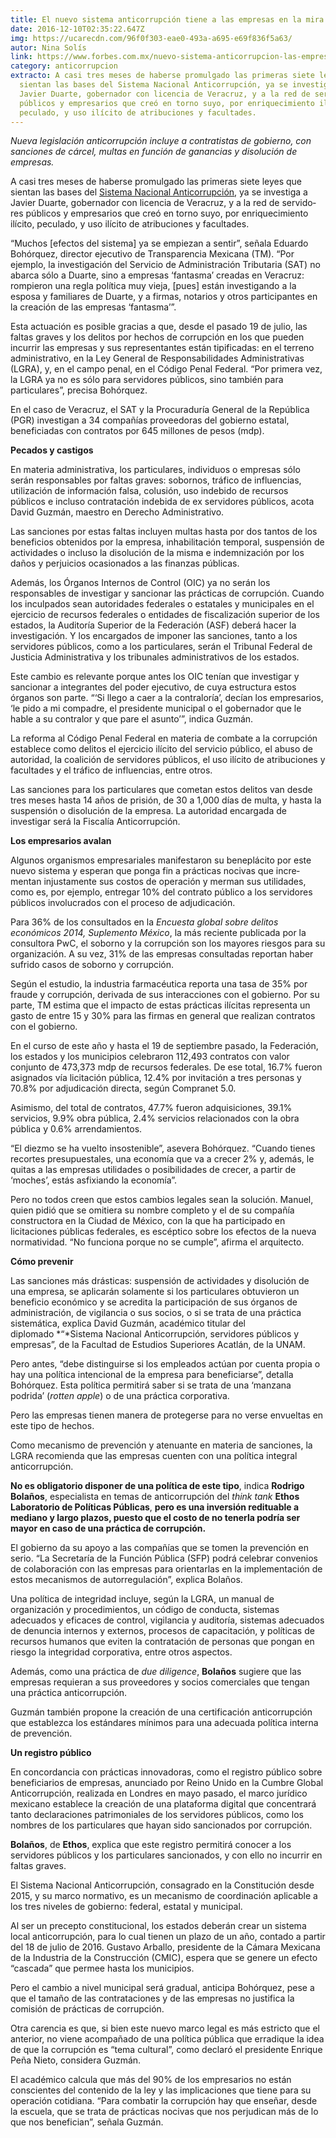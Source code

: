 ```yaml
---
title: El nuevo sistema anticorrupción tiene a las empresas en la mira
date: 2016-12-10T02:35:22.647Z
img: https://ucarecdn.com/96f0f303-eae0-493a-a695-e69f836f5a63/
autor: Nina Solís
link: https://www.forbes.com.mx/nuevo-sistema-anticorrupcion-las-empresas-la-mira/#gs.UyG6e68
category: anticorrupcion
extracto: A casi tres meses de haberse promulgado las primeras siete leyes que
  sientan las bases del Sistema Nacional Anticorrupción, ya se investiga a
  Javier Duarte, gobernador con licencia de Veracruz, y a la red de servido­res
  públicos y empresarios que creó en torno suyo, por enri­quecimiento ilícito,
  peculado, y uso ilícito de atribuciones y facultades.
---
```

*Nueva legislación anticorrupción incluye a contratistas de gobierno, con sanciones de cárcel, multas en función de ganancias y disolución de empresas.*

A casi tres meses de haberse promulgado las primeras siete leyes que sientan las bases del [Sistema Nacional Anticorrupción](http://www.forbes.com.mx/pena-nieto-promulga-sistema-nacional-anticorrupcion/#gs.qS9EY3A), ya se investiga a Javier Duarte, gobernador con licencia de Veracruz, y a la red de servido­res públicos y empresarios que creó en torno suyo, por enri­quecimiento ilícito, peculado, y uso ilícito de atribuciones y facultades.

“Muchos \[efectos del siste­ma] ya se empiezan a sentir”, señala Eduardo Bohórquez, director ejecutivo de Transparencia Mexicana (TM). “Por ejemplo, la investigación del Servicio de Administración Tributaria (SAT) no abar­ca sólo a Duarte, sino a empresas ‘fantasma’ creadas en Veracruz: rom­pieron una regla política muy vieja, \[pues] están investigando a la esposa y familiares de Duarte, y a firmas, notarios y otros participantes en la creación de las empresas ‘fantasma’”.

Esta actuación es posible gracias a que, desde el pasado 19 de julio, las faltas graves y los delitos por hechos de corrupción en los que pueden incurrir las empresas y sus represen­tantes están tipificadas: en el terreno administrativo, en la Ley General de Responsabilidades Administrativas (LGRA), y, en el campo penal, en el Código Penal Federal. “Por primera vez, la LGRA ya no es sólo para ser­vidores públicos, sino también para particulares”, precisa Bohórquez.

En el caso de Veracruz, el SAT y la Procuraduría General de la República (PGR) investigan a 34 compañías proveedoras del gobierno estatal, beneficiadas con contratos por 645 millones de pesos (mdp).

**Pecados y castigos**

En materia administrativa, los parti­culares, individuos o empresas sólo serán responsables por faltas graves: sobornos, tráfico de influencias, utilización de información falsa, colusión, uso indebido de recursos públicos e incluso contratación indebida de ex servidores públicos, acota David Guzmán, maestro en Derecho Administrativo.

Las sanciones por estas faltas incluyen multas hasta por dos tantos de los beneficios obtenidos por la empresa, inhabilitación temporal, suspensión de actividades o incluso la disolución de la misma e indemnización por los daños y perjuicios ocasionados a las finanzas públicas.

Además, los Órganos Internos de Control (OIC) ya no serán los responsables de in­vestigar y sancionar las prácticas de corrupción. Cuando los inculpados sean autoridades federales o estata­les y municipales en el ejercicio de recursos federales o entidades de fis­calización superior de los estados, la Auditoría Superior de la Federación (ASF) deberá hacer la investigación. Y los encargados de imponer las sanciones, tanto a los servidores públicos, como a los particulares, serán el Tribunal Federal de Justicia Administrativa y los tribunales ad­ministrativos de los estados.

Este cambio es relevante porque antes los OIC tenían que investigar y sancionar a integrantes del poder ejecutivo, de cuya estructura estos órganos son parte. “‘Si llego a caer a la contraloría’, decían los empresa­rios, ‘le pido a mi compadre, el presi­dente municipal o el gobernador que le hable a su contralor y que pare el asunto’”, indica Guzmán.

La reforma al Código Penal Federal en materia de combate a la corrupción establece como delitos el ejercicio ilícito del servicio público, el abuso de autoridad, la coalición de servidores públicos, el uso ilícito de atribuciones y facultades y el tráfico de influencias, entre otros.

Las sanciones para los particu­lares que cometan estos delitos van desde tres meses hasta 14 años de prisión, de 30 a 1,000 días de multa, y hasta la suspensión o disolu­ción de la empresa. La autoridad encargada de investigar será la Fiscalía Anticorrupción.

**Los empresarios avalan**

Algunos organismos empresariales manifestaron su beneplácito por este nuevo sistema y esperan que ponga fin a prácticas nocivas que incre­mentan injustamente sus costos de operación y merman sus utilidades, como es, por ejemplo, entregar 10% del contrato público a los servidores públicos involucrados con el proceso de adjudicación.

Para 36% de los consultados en la *Encuesta global sobre delitos económicos 2014, Suplemento Mé­xico*, la más reciente publicada por la consultora PwC, el soborno y la corrupción son los mayores riesgos para su organización. A su vez, 31% de las empresas consultadas repor­tan haber sufrido casos de soborno y corrupción.

Según el estudio, la industria far­macéutica reporta una tasa de 35% por fraude y corrupción, derivada de sus interacciones con el gobier­no. Por su parte, TM estima que el impacto de estas prácticas ilícitas representa un gasto de entre 15 y 30% para las firmas en general que realizan contratos con el gobierno.

En el curso de este año y hasta el 19 de septiembre pasado, la Fede­ración, los estados y los municipios celebraron 112,493 contratos con valor conjunto de 473,373 mdp de recursos federales. De ese total, 16.7% fueron asignados vía licitación pública, 12.4% por invitación a tres personas y 70.8% por adjudicación directa, según Compranet 5.0.

Asimismo, del total de contratos, 47.7% fueron adquisiciones, 39.1% servicios, 9.9% obra pública, 2.4% servicios relacionados con la obra pública y 0.6% arrendamientos.

“El diezmo se ha vuelto insoste­nible”, asevera Bohórquez. “Cuando tienes recortes presupuestales, una economía que va a crecer 2% y, además, le quitas a las empresas utilidades o posibilidades de crecer, a partir de ‘moches’, estás asfixiando la economía”.

Pero no todos creen que estos cambios legales sean la solución. Manuel, quien pidió que se omitiera su nombre completo y el de su com­pañía constructora en la Ciudad de México, con la que ha participado en licitaciones públicas federales, es escéptico sobre los efectos de la nueva normatividad. “No funciona porque no se cumple”, afirma el arquitecto.

**Cómo prevenir**

Las sanciones más drásticas: suspen­sión de actividades y disolución de una empresa, se aplicarán solamente si los particulares obtuvieron un beneficio económico y se acredita la participación de sus órganos de administración, de vigilancia o sus socios, o si se trata de una práctica sistemática, explica David Guzmán, académico titular del diplomado *“*Sistema Nacional Anticorrupción, servidores públicos y empresas”, de la Facultad de Estudios Superiores Acatlán, de la UNAM.

Pero antes, “debe distinguirse si los empleados actúan por cuenta propia o hay una política intencio­nal de la empresa para beneficiar­se”, detalla Bohórquez. Esta política permitirá saber si se trata de una ‘manzana podrida’ (*rotten apple*) o de una práctica corporativa.

Pero las empresas tienen ma­nera de protegerse para no verse envueltas en este tipo de hechos.

Como mecanismo de prevención y atenuante en materia de sanciones, la LGRA recomienda que las empre­sas cuenten con una política integral anticorrupción.

**No es obligatorio disponer de una política de este tipo**, indica **Rodrigo Bolaños**, especialista en temas de anticorrupción del *think tank* **Ethos Laboratorio de Políticas Públicas**, **pero es una inversión redituable a mediano y largo plazos, puesto que el costo de no tenerla podría ser mayor en caso de una práctica de corrupción.**

El gobierno da su apoyo a las compañías que se tomen la pre­vención en serio. “La Secretaría de la Función Pública (SFP) podrá celebrar convenios de colaboración con las empresas para orientarlas en la implementación de estos mecanismos de autorregulación”, explica Bolaños.

Una política de integridad incluye, según la LGRA, un manual de organización y procedimientos, un código de conducta, sistemas adecuados y eficaces de control, vigilancia y auditoría, sistemas adecuados de denuncia internos y externos, procesos de capacitación, y políticas de recursos humanos que eviten la contratación de personas que pongan en riesgo la integridad corporativa, entre otros aspectos.

Además, como una práctica de *due diligence*, **Bolaños** sugiere que las empresas requieran a sus pro­veedores y socios comerciales que tengan una práctica anticorrupción.

Guzmán también propone la creación de una certificación anti­corrupción que establezca los están­dares mínimos para una adecuada política interna de prevención.

**Un registro público**

En concordancia con prácticas inno­vadoras, como el registro público sobre beneficiarios de empresas, anunciado por Reino Unido en la Cumbre Global Anticorrupción, realizada en Londres en mayo pasado, el marco jurídico mexicano establece la creación de una plata­forma digital que concentrará tanto declaraciones patrimoniales de los servidores públicos, como los nom­bres de los particulares que hayan sido sancionados por corrupción.

**Bolaños**, de **Ethos**, explica que este registro permitirá conocer a los servidores públicos y los particu­lares sancionados, y con ello no incurrir en faltas graves.

El Sistema Nacional Anticorrup­ción, consagrado en la Constitución desde 2015, y su marco normativo, es un mecanismo de coordinación apli­cable a los tres niveles de gobierno: federal, estatal y municipal.

Al ser un precepto constitucional, los estados deberán crear un sistema local anticorrupción, para lo cual tienen un plazo de un año, conta­do a partir del 18 de julio de 2016. Gustavo Arballo, presidente de la Cámara Mexicana de la Industria de la Construcción (CMIC), espera que se genere un efecto “cascada” que permee hasta los municipios.

Pero el cambio a nivel municipal será gradual, anticipa Bohórquez, pese a que el tamaño de las con­trataciones y de las empresas no justifica la comisión de prácticas de corrupción.

Otra carencia es que, si bien este nuevo marco legal es más estricto que el anterior, no viene acompañado de una política pública que erra­dique la idea de que la corrupción es “tema cultural”, como declaró el presidente Enrique Peña Nieto, considera Guzmán.

El académico calcula que más del 90% de los empresarios no están conscientes del contenido de la ley y las implicaciones que tiene para su operación cotidiana. “Para combatir la corrupción hay que enseñar, desde la escuela, que se trata de prácticas nocivas que nos perjudican más de lo que nos benefician”, señala Guzmán.